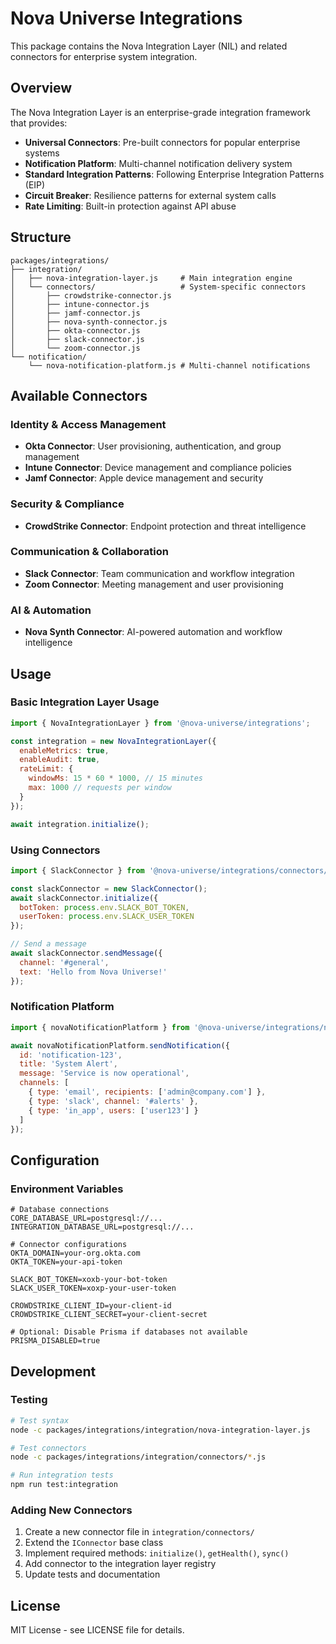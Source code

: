 # Nova Universe Integrations

This package contains the Nova Integration Layer (NIL) and related connectors for enterprise system integration.

## Overview

The Nova Integration Layer is an enterprise-grade integration framework that provides:

- **Universal Connectors**: Pre-built connectors for popular enterprise systems
- **Notification Platform**: Multi-channel notification delivery system  
- **Standard Integration Patterns**: Following Enterprise Integration Patterns (EIP)
- **Circuit Breaker**: Resilience patterns for external system calls
- **Rate Limiting**: Built-in protection against API abuse

## Structure

```
packages/integrations/
├── integration/
│   ├── nova-integration-layer.js     # Main integration engine
│   └── connectors/                   # System-specific connectors
│       ├── crowdstrike-connector.js
│       ├── intune-connector.js
│       ├── jamf-connector.js
│       ├── nova-synth-connector.js
│       ├── okta-connector.js
│       ├── slack-connector.js
│       └── zoom-connector.js
└── notification/
    └── nova-notification-platform.js # Multi-channel notifications
```

## Available Connectors

### Identity & Access Management
- **Okta Connector**: User provisioning, authentication, and group management
- **Intune Connector**: Device management and compliance policies
- **Jamf Connector**: Apple device management and security

### Security & Compliance  
- **CrowdStrike Connector**: Endpoint protection and threat intelligence

### Communication & Collaboration
- **Slack Connector**: Team communication and workflow integration
- **Zoom Connector**: Meeting management and user provisioning

### AI & Automation
- **Nova Synth Connector**: AI-powered automation and workflow intelligence

## Usage

### Basic Integration Layer Usage

```javascript
import { NovaIntegrationLayer } from '@nova-universe/integrations';

const integration = new NovaIntegrationLayer({
  enableMetrics: true,
  enableAudit: true,
  rateLimit: {
    windowMs: 15 * 60 * 1000, // 15 minutes
    max: 1000 // requests per window
  }
});

await integration.initialize();
```

### Using Connectors

```javascript
import { SlackConnector } from '@nova-universe/integrations/connectors/slack-connector';

const slackConnector = new SlackConnector();
await slackConnector.initialize({
  botToken: process.env.SLACK_BOT_TOKEN,
  userToken: process.env.SLACK_USER_TOKEN
});

// Send a message
await slackConnector.sendMessage({
  channel: '#general',
  text: 'Hello from Nova Universe!'
});
```

### Notification Platform

```javascript
import { novaNotificationPlatform } from '@nova-universe/integrations/notification';

await novaNotificationPlatform.sendNotification({
  id: 'notification-123',
  title: 'System Alert',
  message: 'Service is now operational',
  channels: [
    { type: 'email', recipients: ['admin@company.com'] },
    { type: 'slack', channel: '#alerts' },
    { type: 'in_app', users: ['user123'] }
  ]
});
```

## Configuration

### Environment Variables

```env
# Database connections
CORE_DATABASE_URL=postgresql://...
INTEGRATION_DATABASE_URL=postgresql://...

# Connector configurations
OKTA_DOMAIN=your-org.okta.com
OKTA_TOKEN=your-api-token

SLACK_BOT_TOKEN=xoxb-your-bot-token
SLACK_USER_TOKEN=xoxp-your-user-token

CROWDSTRIKE_CLIENT_ID=your-client-id
CROWDSTRIKE_CLIENT_SECRET=your-client-secret

# Optional: Disable Prisma if databases not available
PRISMA_DISABLED=true
```

## Development

### Testing

```bash
# Test syntax
node -c packages/integrations/integration/nova-integration-layer.js

# Test connectors
node -c packages/integrations/integration/connectors/*.js

# Run integration tests
npm run test:integration
```

### Adding New Connectors

1. Create a new connector file in `integration/connectors/`
2. Extend the `IConnector` base class
3. Implement required methods: `initialize()`, `getHealth()`, `sync()`
4. Add connector to the integration layer registry
5. Update tests and documentation

## License

MIT License - see LICENSE file for details.
